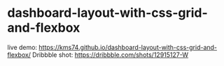 # dashboard-layout-with-css-grid-and-flexbox
live demo: https://kms74.github.io/dashboard-layout-with-css-grid-and-flexbox/
Dribbble shot: https://dribbble.com/shots/12915127-W

